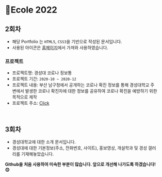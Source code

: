 # 🔎Ecole 2022

2회차
-------------------------------
- 해당 Portfolio 는 ```HTML5```, ```CSS3```을 기반으로 작성된 문서입니다.
- 사용된 아이콘은 [홈페이지](https://www.flaticon.com/kr/free-icons/whatsapp)에서 가져와 사용하였습니다.

### 프로젝트
- 프로젝트명: 경성대 코로나 정보통
- 프로젝트 기간: ```2020-10 ~ 2020-12```
- 프로젝트 내용: 부산 남구청에서 공개하는 코로나 확진 정보를 통해 경성대학교 주변에서 발생한 코로나 확진자에 대한 정보를 공유하여 코로나 확진을 예방하기 위한 목적으로 제작
- 프로젝트 주소: [Click](https://kyungsungcovid.netlify.app)

<br>


3회차
-------------------------------
- 경성대학교에 대한 소개 문서입니다.
- 경성대에 대한 기본정보(주소, 전화번호, 사이트), 홍보영상, 개설학과 및 경성 갤러리를 기재해놓았습니다.

__Github을 처음 사용하여 미숙한 부분이 많습니다. 앞으로 개선해 나가도록 하겠습니다!😊__

